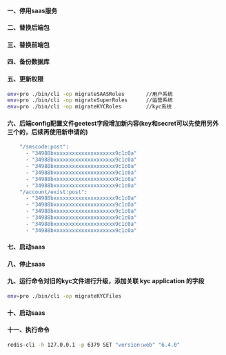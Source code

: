 #### 一、停用saas服务
#### 二、替换后端包
#### 三、替换前端包
#### 四、备份数据库

#### 五、更新权限
```bash
env=pro ./bin/cli -op migrateSAASRoles       //用户系统
env=pro ./bin/cli -op migrateSuperRoles      //运营系统
env=pro ./bin/cli -op migrateKYCRoles        //kyc系统
```
#### 六、后端config配置文件geetest字段增加新内容(key和secret可以先使用另外三个的，后续再使用新申请的)
```bash
    "/smscode:post":
      - "34988bxxxxxxxxxxxxxxxxxxxx9c1c0a"
      - "34988bxxxxxxxxxxxxxxxxxxxx9c1c0a"
      - "34988bxxxxxxxxxxxxxxxxxxxx9c1c0a"
      - "34988bxxxxxxxxxxxxxxxxxxxx9c1c0a"
      - "34988bxxxxxxxxxxxxxxxxxxxx9c1c0a"
      - "34988bxxxxxxxxxxxxxxxxxxxx9c1c0a"
    "/account/exist:post":
      - "34988bxxxxxxxxxxxxxxxxxxxx9c1c0a"
      - "34988bxxxxxxxxxxxxxxxxxxxx9c1c0a"
      - "34988bxxxxxxxxxxxxxxxxxxxx9c1c0a"
      - "34988bxxxxxxxxxxxxxxxxxxxx9c1c0a"
      - "34988bxxxxxxxxxxxxxxxxxxxx9c1c0a"
      - "34988bxxxxxxxxxxxxxxxxxxxx9c1c0a"
```
#### 七、启动saas
#### 八、停止saas
#### 九、运行命令对旧的kyc文件进行升级，添加关联 kyc application 的字段
```bash
env=pro ./bin/cli -op migrateKYCFiles
```

#### 十、启动saas

#### 十一、执行命令
 ```bash
 redis-cli -h 127.0.0.1 -p 6379 SET "version:web" "6.4.0"
 ```
